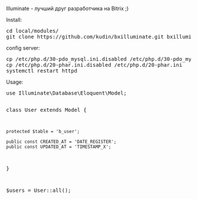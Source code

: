 Illuminate - лучший друг разработчика на Bitrix ;)

<p>Install:</p>
<pre>cd local/modules/ 
git clone https://github.com/kudin/bxilluminate.git bxilluminate</pre>
 


<p>config server:</p>
<pre>
cp /etc/php.d/30-pdo_mysql.ini.disabled /etc/php.d/30-pdo_mysql.ini
cp /etc/php.d/20-phar.ini.disabled /etc/php.d/20-phar.ini
systemctl restart httpd</pre>



<p>Usage:</p>
<pre>
use Illuminate\Database\Eloquent\Model;

class User extends Model {

    protected $table = 'b_user';

    public const CREATED_AT = 'DATE_REGISTER';  
    public const UPDATED_AT = 'TIMESTAMP_X';  
}

$users = User::all();</pre>

